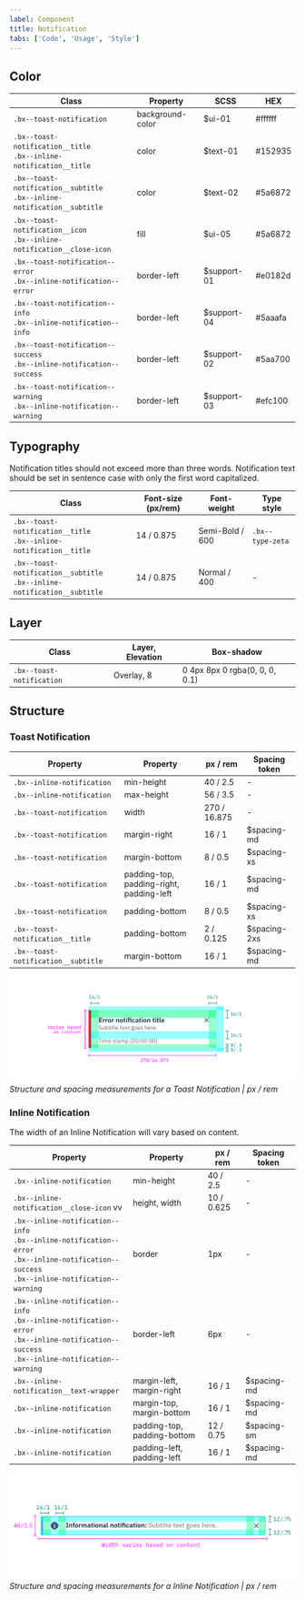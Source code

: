 ```yaml
---
label: Component
title: Notification
tabs: ['Code', 'Usage', 'Style']
---
```


## Color


| Class                                                                        | Property         | SCSS        | HEX     |
|------------------------------------------------------------------------------|------------------|-------------|---------|
|`.bx--toast-notification`                                                     | background-color | $ui-01      | #ffffff |
|`.bx--toast-notification__title` </br> `.bx--inline-notification__title`      | color            | $text-01    | #152935 |
|`.bx--toast-notification__subtitle` </br> `.bx--inline-notification__subtitle`| color            | $text-02    | #5a6872 |
|`.bx--toast-notification__icon` </br> `.bx--inline-notification__close-icon`  | fill             | $ui-05      | #5a6872 |
|`.bx--toast-notification--error` </br> `.bx--inline-notification--error`      | border-left      | $support-01 | #e0182d |
|`.bx--toast-notification--info` </br>  `.bx--inline-notification--info`       | border-left      | $support-04 | #5aaafa |
|`.bx--toast-notification--success` </br> `.bx--inline-notification--success`  | border-left      | $support-02 | #5aa700 |
|`.bx--toast-notification--warning` </br>  `.bx--inline-notification--warning` | border-left      | $support-03 | #efc100 |


## Typography

Notification titles should not exceed more than three words. Notification text should be set in sentence case with only the first word capitalized.

| Class                                                                        | Font-size (px/rem) | Font-weight    | Type style       |
|------------------------------------------------------------------------------|--------------------|----------------|------------------|
|`.bx--toast-notification__title` </br> `.bx--inline-notification__title`      | 14 / 0.875         | Semi-Bold / 600| `.bx--type-zeta` |
|`.bx--toast-notification__subtitle` </br> `.bx--inline-notification__subtitle`| 14 / 0.875         | Normal / 400   | -                |


## Layer

| Class                       | Layer, Elevation       | Box-shadow                      |
|-----------------------------|------------------------|---------------------------------|
| `.bx--toast-notification`   | Overlay, 8             | 0 4px 8px 0 rgba(0, 0, 0, 0.1)  |


## Structure

### Toast Notification

| Property                           | Property                                 | px / rem    | Spacing token |
|------------------------------------|------------------------------------------|-------------|---------------|
| `.bx--inline-notification`         | min-height                               | 40 / 2.5    | - |
| `.bx--inline-notification`         | max-height                               | 56 / 3.5    | - |
| `.bx--toast-notification`          | width                                    | 270 / 16.875| - |
| `.bx--toast-notification`          | margin-right                             | 16 / 1      | $spacing-md   |
| `.bx--toast-notification`          | margin-bottom                            | 8 / 0.5     | $spacing-xs   |
| `.bx--toast-notification`          | padding-top, padding-right, padding-left | 16 / 1      | $spacing-md   |
| `.bx--toast-notification`          | padding-bottom                           | 8 / 0.5     | $spacing-xs   |
| `.bx--toast-notification__title`   | padding-bottom                           | 2 / 0.125   | $spacing-2xs  |
| `.bx--toast-notification__subtitle`| margin-bottom                            | 16 / 1      | $spacing-md   |

![Structure and spacing for a toast notification](images/notification-style-1.png)
_Structure and spacing measurements for a Toast Notification | px / rem_

### Inline Notification

The width of an Inline Notification will vary based on content.

| Property                                  | Property                                 | px / rem   | Spacing token |
|-------------------------------------------|------------------------------------------|------------|---------------|
| `.bx--inline-notification`                | min-height                               | 40 / 2.5   | - |
| `.bx--inline-notification__close-icon` vv | height, width                            | 10 / 0.625 | - |
| `.bx--inline-notification--info` </br> `.bx--inline-notification--error` </br> `.bx--inline-notification--success` </br>  `.bx--inline-notification--warning` | border                                      | 1px     | - |
| `.bx--inline-notification--info` </br> `.bx--inline-notification--error` </br> `.bx--inline-notification--success` </br> `.bx--inline-notification--warning`  | border-left                                 | 6px      | - |  
| `.bx--inline-notification__text-wrapper`  | margin-left, margin-right                | 16 / 1     | $spacing-md  |
| `.bx--inline-notification`                | margin-top, margin-bottom                | 16 / 1     | $spacing-md  |
| `.bx--inline-notification`                | padding-top, padding-bottom              | 12 / 0.75  | $spacing-sm  |
| `.bx--inline-notification`                | padding-left, padding-left               | 16 / 1     | $spacing-md  |



![Structure and spacing for an inline notification](images/notification-style-2.png)
_Structure and spacing measurements for a Inline Notification | px / rem_
